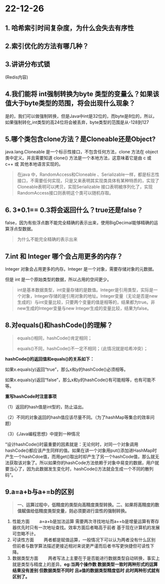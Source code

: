 # 22-12-26

## 1. 哈希索引时间复杂度，为什么会失去有序性



## 2.索引优化的方法有哪几种？



## 3.讲讲分布式锁

(Redis内容)

## 4.我们能将 int强制转换为byte 类型的变量么？如果该值大于byte类型的范围，将会出现什么现象？

是的，我们可以做强制转换，但是Java中int是32位的，而byte是8位的，所以，如果强制转化,int类型的高24位将会被丢弃，byte类型的范围是从-128到127

## 5.哪个类包含clone方法？是Cloneable还是Object?

java.lang.Cloneable 是一个标示性接口，不包含任何方法，clone 方法在 object 类中定义。并且需要知道 clone() 方法是一个本地方法，这意味着它是由 c 或 c++ 或 其他本地语言实现的。

> 在java 中，RandomAccess和Cloneable 、Serializable一样，都是标志性接口，不需要任何实现，只是又来表明其实现类具体有某种特质的，实现了Cloneable表明可以拷贝，实现Serializable 接口表明被序列化了，实现RandomAccess接口则表明这个类可以随机存取。

## 6. 3*0.1== 0.3将会返回什么？true还是false？

false，因为有些浮点数不能完全精确的表示出来，使用BigDecimal能够精确的运算浮点型数据。

> 为什么不能完全精确的表示出来

## 7.int 和 Integer 哪个会占用更多的内存？

Integer 对象会占用更多的内存。Integer 是一个对象，需要存储对象的元数据。

但是 int 是一个原始类型的数据，所以占用的空间更少。

> int是基本数据类型，int变量存储的是数值。Integer是引用类型，实际是一个对象，Integer存储的是引用对象的地址。Integer变量（无论是否是new生成的）与int变量比较，只要两个变量的值是相等的，结果都为true。非new生成的Integer变量与new Integer生成的变量比较，结果为false。

## 8.对equals()和hashCode()的理解？

[对equals()和hashCode()的理解]: https://www.cnblogs.com/moershiwei/p/12643626.html

>equals()相同，hashCode()肯定相同；
>
>equals()不同，hashCode()不一定不相同；（此情况就是哈希冲突）；

**hashCode()的返回值和equals()的关系如下：**

   如果x.equals(y)返回“true”，那么x和y的hashCode()必须相等。 

   如果x.equals(y)返回“false”，那么x和y的hashCode()有可能相等，也有可能不等。

**重写hashCode时注意事项**

（1）返回的hash值是int型的，防止溢出。

（2）不同的对象返回的hash值应该尽量不同。（为了hashMap等集合的效率问题）

（3）《Java编程思想》中提到一种情况

“设计hashCode()时最重要的因素就是：无论何时，对同一个对象调用hashCode()都应该产生同样的值。如果在讲一个对象用put()添加进HashMap时产生一个hashCdoe值，而用get()取出时却产生了另一个hashCode值，那么就无法获取该对象了。所以如果你的hashCode方法依赖于对象中易变的数据，用户就要当心了，因为此数据发生变化时，hashCode()方法就会生成一个不同的散列码”。



## 9.a=a+b与a+=b的区别

> **一、运算过程中，低精度的类型向高精度类型转换。二、如果将高精度的数值赋值给低精度类型变量，则必须要进行显性的强制转换。**

1. 性能方面
   　　a=a+b是加法运算 需要两次寻找地址而a+=b是增量运算有寄存器优先时只有一次地址查找。效率方面后者略高于前者 基于现在计算机的发展可忽略不计。
2. 可读性方面
   　　两者都是赋值运算，一般情况下可以认为两者没有什么区别 但前者与数学算法描述更接近相对来说更严谨而后者书写更快捷但可读性下降。
3. 数据类型方面
   　　两者写法上主要在于是否能进行数据类型自动转换，事实上就是类型与精度上的差异。**eg:当两个操作数 数据类型一致时两种形式的运算结果没有差别 但数据类型不同时 且a值的数据类型精度低时 此时两种形式就有区别了。**



